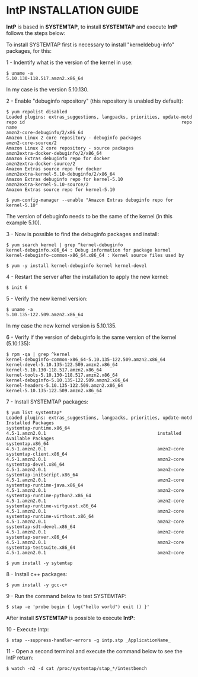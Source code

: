 # IntP INSTALLATION GUIDE

<b>IntP</b> is based in <b>SYSTEMTAP</b>, to install <b>SYSTEMTAP</b> and execute <b>IntP</b> follows the steps below:

To install SYSTEMTAP first is necessary to install "kerneldebug-info" packages, for this:

1 - Indentify what is the version of the kernel in use:

    $ uname -a
    5.10.130-118.517.amzn2.x86_64
    
In my case is the version 5.10.130.

2 - Enable "debuginfo repository" (this repository is unabled by default):

    $ yum repolist disabled
    Loaded plugins: extras_suggestions, langpacks, priorities, update-motd
    repo id                                                           repo name                                                                   
    amzn2-core-debuginfo/2/x86_64                                     Amazon Linux 2 core repository - debuginfo packages                         
    amzn2-core-source/2                                               Amazon Linux 2 core repository - source packages                            
    amzn2extra-docker-debuginfo/2/x86_64                              Amazon Extras debuginfo repo for docker                                     
    amzn2extra-docker-source/2                                        Amazon Extras source repo for docker                                        
    amzn2extra-kernel-5.10-debuginfo/2/x86_64                         Amazon Extras debuginfo repo for kernel-5.10                                
    amzn2extra-kernel-5.10-source/2                                   Amazon Extras source repo for kernel-5.10
    
    $ yum-config-manager --enable "Amazon Extras debuginfo repo for kernel-5.10"
    
The version of debuginfo needs to be the same of the kernel (in this example 5.10).
    
3 - Now is possible to find the debuginfo packages and install:

    $ yum search kernel | grep ^kernel-debuginfo
    kernel-debuginfo.x86_64 : Debug information for package kernel
    kernel-debuginfo-common-x86_64.x86_64 : Kernel source files used by
    
    $ yum -y install kernel-debuginfo kernel kernel-devel

4 - Restart the server after the installation to apply the new kernel:

    $ init 6

5 - Verify the new kernel version:

    $ uname -a
    5.10.135-122.509.amzn2.x86_64
    
In my case the new kernel version is 5.10.135.
    
6 - Verify if the version of debuginfo is the same version of the kernel (5.10.135):

    $ rpm -qa | grep ^kernel
    kernel-debuginfo-common-x86_64-5.10.135-122.509.amzn2.x86_64
    kernel-devel-5.10.135-122.509.amzn2.x86_64
    kernel-5.10.130-118.517.amzn2.x86_64
    kernel-tools-5.10.130-118.517.amzn2.x86_64
    kernel-debuginfo-5.10.135-122.509.amzn2.x86_64
    kernel-headers-5.10.135-122.509.amzn2.x86_64
    kernel-5.10.135-122.509.amzn2.x86_64

7 - Install SYSTEMTAP packages:

    $ yum list systemtap*
    Loaded plugins: extras_suggestions, langpacks, priorities, update-motd
    Installed Packages
    systemtap-runtime.x86_64                                                   4.5-1.amzn2.0.1                                          installed 
    Available Packages
    systemtap.x86_64                                                           4.5-1.amzn2.0.1                                          amzn2-core
    systemtap-client.x86_64                                                    4.5-1.amzn2.0.1                                          amzn2-core
    systemtap-devel.x86_64                                                     4.5-1.amzn2.0.1                                          amzn2-core
    systemtap-initscript.x86_64                                                4.5-1.amzn2.0.1                                          amzn2-core
    systemtap-runtime-java.x86_64                                              4.5-1.amzn2.0.1                                          amzn2-core
    systemtap-runtime-python2.x86_64                                           4.5-1.amzn2.0.1                                          amzn2-core
    systemtap-runtime-virtguest.x86_64                                         4.5-1.amzn2.0.1                                          amzn2-core
    systemtap-runtime-virthost.x86_64                                          4.5-1.amzn2.0.1                                          amzn2-core
    systemtap-sdt-devel.x86_64                                                 4.5-1.amzn2.0.1                                          amzn2-core
    systemtap-server.x86_64                                                    4.5-1.amzn2.0.1                                          amzn2-core
    systemtap-testsuite.x86_64                                                 4.5-1.amzn2.0.1                                          amzn2-core
    
    $ yum install -y sytemtap
    
8 - Install c++ packages:

    $ yum install -y gcc-c+
    
9 - Run the command below to test SYSTEMTAP:

    $ stap -e 'probe begin { log("hello world") exit () }'

After install <b>SYSTEMTAP</b> is possible to execute <b>IntP</b>:

10 - Execute Intp:

    $ stap --suppress-handler-errors -g intp.stp _ApplicationName_

11 - Open a second terminal and execute the command below to see the IntP return:
    
    $ watch -n2 -d cat /proc/systemtap/stap_*/intestbench

